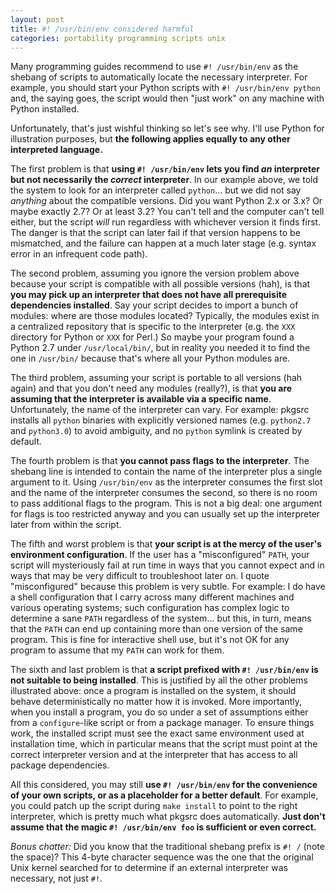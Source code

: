 ```yaml
---
layout: post
title: #! /usr/bin/env considered harmful
categories: portability programming scripts unix
---
```


Many programming guides recommend to use `#! /usr/bin/env` as the shebang of scripts to automatically locate the necessary interpreter. For example, you should start your Python scripts with `#! /usr/bin/env python` and, the saying goes, the script would then "just work" on any machine with Python installed.

Unfortunately, that's just wishful thinking so let's see why. I'll use Python for illustration purposes, but **the following applies equally to any other interpreted language.**

The first problem is that **using `#! /usr/bin/env` lets you find *an* interpreter but not necessarily the *correct* interpreter**. In our example above, we told the system to look for an interpreter called `python`… but we did not say *anything* about the compatible versions. Did you want Python 2.x or 3.x? Or maybe exactly 2.7? Or at least 3.2? You can't tell and the computer can't tell either, but the script *will* run regardless with whichever version it finds first. The danger is that the script can later fail if that version happens to be mismatched, and the failure can happen at a much later stage (e.g. syntax error in an infrequent code path).

The second problem, assuming you ignore the version problem above because your script is compatible with all possible versions (hah), is that **you may pick up an interpreter that does not have all prerequisite dependencies installed**. Say your script decides to import a bunch of modules: where are those modules located? Typically, the modules exist in a centralized repository that is specific to the interpreter (e.g. the `XXX` directory for Python or `XXX` for Perl.) So maybe your program found a Python 2.7 under `/usr/local/bin/`, but in reality you needed it to find the one in `/usr/bin/` because that's where all your Python modules are.

The third problem, assuming your script is portable to all versions (hah again) and that you don't need any modules (really?), is that **you are assuming that the interpreter is available via a specific name**. Unfortunately, the name of the interpreter can vary. For example: pkgsrc installs all `python` binaries with explicitly versioned names (e.g. `python2.7` and `python3.0`) to avoid ambiguity, and no `python` symlink is created by default.

The fourth problem is that **you cannot pass flags to the interpreter**. The shebang line is intended to contain the name of the interpreter plus a single argument to it. Using `/usr/bin/env` as the interpreter consumes the first slot and the name of the interpreter consumes the second, so there is no room to pass additional flags to the program. This is not a big deal: one argument for flags is too restricted anyway and you can usually set up the interpreter later from within the script.

The fifth and worst problem is that **your script is at the mercy of the user's environment configuration**. If the user has a "misconfigured" `PATH`, your script will mysteriously fail at run time in ways that you cannot expect and in ways that may be very difficult to troubleshoot later on. I quote "misconfigured" because this problem is very subtle. For example: I do have a shell configuration that I carry across many different machines and various operating systems; such configuration has complex logic to determine a sane `PATH` regardless of the system… but this, in turn, means that the `PATH` can end up containing more than one version of the same program. This is fine for interactive shell use, but it's not OK for any program to assume that my `PATH` can work for them.

The sixth and last problem is that **a script prefixed with `#! /usr/bin/env` is not suitable to being installed**. This is justified by all the other problems illustrated above: once a program is installed on the system, it should behave deterministically no matter how it is invoked. More importantly, when you install a program, you do so under a set of assumptions either from a `configure`-like script or from a package manager. To ensure things work, the installed script must see the exact same environment used at installation time, which in particular means that the script must point at the correct interpreter version and at the interpreter that has access to all package dependencies.

All this considered, you may still **use `#! /usr/bin/env` for the convenience of your own scripts, or as a placeholder for a better default**. For example, you could patch up the script during `make install` to point to the right interpreter, which is pretty much what pkgsrc does automatically. **Just don't assume that the magic `#! /usr/bin/env foo` is sufficient or even correct.**

*Bonus chatter:* Did you know that the traditional shebang prefix is `#! /` (note the space)? This 4-byte character sequence was the one that the original Unix kernel searched for to determine if an external interpreter was necessary, not just `#!`.